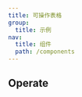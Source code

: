 ```yaml
---
title: 可操作表格
group:
  title: 示例
nav:
  title: 组件
  path: /components
---
```


## Operate

<code src="../demos/operate.tsx" />
